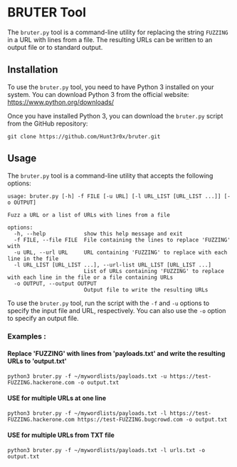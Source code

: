 # BRUTER Tool

The `bruter.py` tool is a command-line utility for replacing the string `FUZZING` in a URL with lines from a file. The resulting URLs can be written to an output file or to standard output.

## Installation

To use the `bruter.py` tool, you need to have Python 3 installed on your system. You can download Python 3 from the official website: https://www.python.org/downloads/

Once you have installed Python 3, you can download the `bruter.py` script from the GitHub repository:

```
git clone https://github.com/Hunt3r0x/bruter.git
```

## Usage

The `bruter.py` tool is a command-line utility that accepts the following options:

```
usage: bruter.py [-h] -f FILE [-u URL] [-l URL_LIST [URL_LIST ...]] [-o OUTPUT]

Fuzz a URL or a list of URLs with lines from a file

options:
  -h, --help            show this help message and exit
  -f FILE, --file FILE  File containing the lines to replace 'FUZZING' with
  -u URL, --url URL     URL containing 'FUZZING' to replace with each line in the file
  -l URL_LIST [URL_LIST ...], --url-list URL_LIST [URL_LIST ...]
                        List of URLs containing 'FUZZING' to replace with each line in the file or a file containing URLs
  -o OUTPUT, --output OUTPUT
                        Output file to write the resulting URLs
```

To use the `bruter.py` tool, run the script with the `-f` and `-u` options to specify the input file and URL, respectively. You can also use the `-o` option to specify an output file.

### Examples :

#### Replace 'FUZZING' with lines from 'payloads.txt' and write the resulting URLs to 'output.txt'
```
python3 bruter.py -f ~/mywordlists/payloads.txt -u https://test-FUZZING.hackerone.com -o output.txt
```
#### USE for multiple URLs at one line

```
python3 bruter.py -f ~/mywordlists/payloads.txt -l https://test-FUZZING.hackerone.com https://test-FUZZING.bugcrowd.com -o output.txt
```
#### USE for multiple URLs from TXT file
```
python3 bruter.py -f ~/mywordlists/payloads.txt -l urls.txt -o output.txt
```
